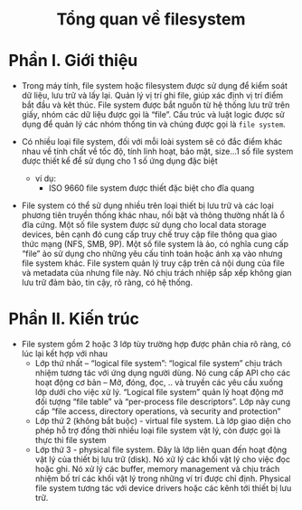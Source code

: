 <h1 align="center">Tổng quan về filesystem</h1>

# Phần I. Giới thiệu
- Trong máy tính, file system hoặc filesystem được sử dụng để kiểm soát dữ liệu, lưu trữ và lấy lại. Quản lý vị trí ghi file, giúp xác định vị trí điểm bắt đầu và kêt thúc. File system được bắt nguồn từ hệ thống lưu trữ trên giấy, nhóm các dữ liệu được gọi là “file”. Cấu trúc và luật logic được sử dụng để quản lý các nhóm thống tin và chúng được gọi là `file system`.

- Có nhiều loại file system, đối với mỗi loài system sẽ có đắc điểm khác nhau về tính chất về tốc độ, tính linh hoạt, bảo mật, size...1 số file system được thiết kể để sử dụng cho 1 số ứng dụng đặc biệt
  - ví dụ:
    - ISO 9660 file system được thiết đặc biệt cho đĩa quang
- File system có thể sử dụng nhiều trên loại thiết bị lưu trữ và các loại phương tiên truyền thống khác nhau, nổi bật và thông thường nhất là ổ đĩa cứng. Một số file system được sử dụng cho local data storage devices, bên cạnh đó cung cấp truy chế truy cập file thông qua giao thức mạng (NFS, SMB, 9P). Một số file system là ảo, có nghĩa cung cấp “file” ảo sử dụng cho những yêu cấu tính toán hoặc ánh xạ vào nhưng file system khác. File system quản lý truy cập trên cả nội dung của file và metadata của nhưng file này. Nó chịu trách nhiệp sắp xếp không gian lưu trữ đảm bảo, tin cậy, rõ ràng, có hệ thống.

# Phần II. Kiến trúc

- File system gồm 2 hoặc 3 lớp tùy trường hợp được phân chia rõ ràng, có lúc lại kết hợp với nhau
  - Lớp thứ nhất – “logical file system”: “logical file system” chịu trách nhiệm tương tác với ứng dụng người dùng. Nó cung cấp API cho các hoạt động cơ bản – Mở, đóng, đọc, .. và truyền các yêu cầu xuống lớp dưới cho việc xử lý. “Logical file system” quản lý hoạt động mở đối tượng “file table” và “per-process file descriptors”. Lớp này cung cấp “file access, directory operations, và security and protection”
  - Lớp thứ 2 (không bắt buộc) - virtual file system. Là lớp giao diện cho phép hỗ trợ đồng thời nhiều loại file system vật lý, còn được gọi là thực thi file system
  - Lớp thứ 3 - physical file system. Đây là lớp liên quan đến hoạt động vật lý của thiết bị lưu trữ (disk). Nó xử lý các khối vật lý cho việc đọc hoặc ghi. Nó xử lý các buffer, memory management và chịu trách nhiệm bố trí các khối vật lý trong những ví trí được chỉ định. Physical file system tương tác với device drivers hoặc các kênh tới thiết bị lưu trữ.
